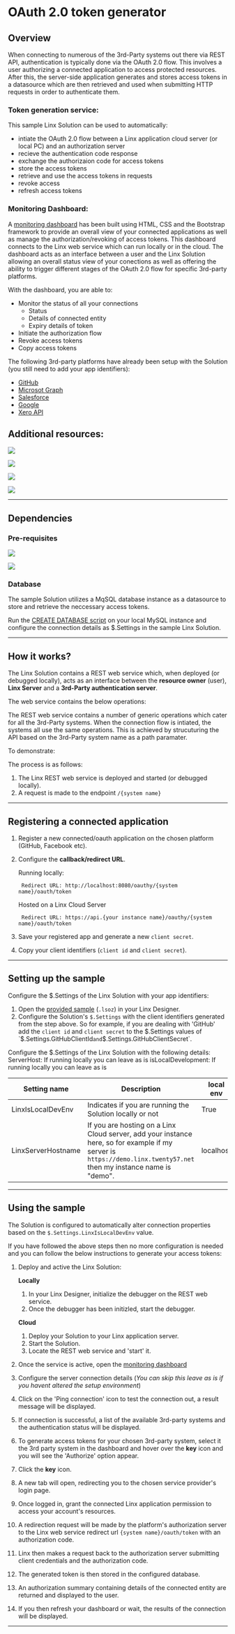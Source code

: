 # OAuth 2.0 token generator

## Overview

When connecting to numerous of the 3rd-Party systems out there via REST API, authentication is typically done via the OAuth 2.0 flow. This involves a user authorizing a connected application to access protected resources. After this, the server-side application generates and stores access tokens in a datasource which are then retrieved and used when submitting HTTP requests in order to authenticate them.

### Token generation service:
This sample Linx Solution can be used to automatically:

- intiate the OAuth 2.0 flow between a Linx application cloud server (or local PC) and an authorization server
- recieve the authentication code response
- exchange the authorizaion code for access tokens
- store the access tokens
- retrieve and use the access tokens in requests
- revoke access
- refresh access tokens


### Monitoring Dashboard:

A [monitoring dashboard](index.html) has been built using HTML, CSS and the Bootstrap framework to provide an overall view of your connected applications as well as manage the authorization/revoking of access tokens. This dashboard connects to the Linx web service which can run locally or in the cloud. The dashboard acts as an interface between a user and the Linx Solution allowing an overall status view of your conections as well as offering the ability to trigger different stages of the OAuth 2.0 flow for specific 3rd-party platforms.

With the dashboard, you are able to:
- Monitor the status of all your connections
    - Status
    - Details of connected entity
    - Expiry details of token
- Initiate the authorization flow
- Revoke access tokens
- Copy access tokens



The following 3rd-party platforms have already been setup with the Solution (you still need to add your app identifiers):

- [GitHub](https://docs.github.com/en/developers/apps/building-oauth-apps/authorizing-oauth-apps)
- [Microsot Graph](https://docs.microsoft.com/en-us/graph/api/overview?view=graph-rest-1.0&preserve-view=true)
- [Salesforce](https://developer.salesforce.com/docs/atlas.en-us.api_rest.meta/api_rest/intro_curl.htm)
- [Google]()
- [Xero API]()


## Additional resources:

[![](https://img.shields.io/badge/Desktop_IDE-DOWNLOAD-download?style=flat&logoColor=white&logo=windows)](https://linx.software/get-started-today/)

[![](https://img.shields.io/badge/OAuth_2.0-Framework-informational?style=flat&logoColor=white&logo=auth0)](https://oauth.net/2/)

[![](https://img.shields.io/badge/Community-Connecting_to_MySQL_with_Linx-informational?style=flat&logoColor=white&logo=discourse&color=2bbc8a)](https://community.linx.software/community/t/quick-mysql-setup-and-test-on-linx/340/6?utm=gh)

[![](https://img.shields.io/badge/Community-Linx_REST_API_overview-informational?style=flat&logoColor=white&logo=discourse&color=2bbc8a)](https://community.linx.software/community/t/resthost-guide-overview/458?utm=gh)

---

## Dependencies

### Pre-requisites

[![](https://img.shields.io/badge/Linx_Designer-+v5.21.0.0-download?style=flat&logoColor=white&logo=windows)](https://linx.software/get-started-today/)

[![](https://img.shields.io/badge/MySQL-Local_database-informational?style=flat&logoColor=white&logo=mysql)](https://www.mysql.com/)


### Database

The sample Solution utilizes a MqSQL database instance as a datasource to store and retrieve the neccessary access tokens.

Run the [CREATE DATABASE script](mysql-setup-script.sql) on your local MySQL instance and configure the connection details as $.Settings in the sample Linx Solution.

---

## How it works?

The Linx Solution contains a REST web service which, when deployed (or debugged locally), acts as an interface between the **resource owner** (user), **Linx Server** and a **3rd-Party authentication server**.

The web service contains the below operations:


The REST web service contains a number of generic operations which cater for all the 3rd-Party systems. When the connection flow is intiated, the systems all use the same operations. This is achieved by strucuturing the API based on the 3rd-Party system name as a path paramater.

To demonstrate:


The process is as follows:
1. The Linx REST web service is deployed and started (or debugged locally).
2. A request is made to the endpoint `/{system name}`



---

## Registering a connected application

1. Register a new connected/oauth application on the chosen platform (GitHub, Facebook etc).
1. Configure the **callback/redirect URL**.

    Running locally:

        Redirect URL: http://localhost:8080/oauthy/{system name}/oauth/token


    Hosted on a Linx Cloud Server

        Redirect URL: https://api.{your instance name}/oauthy/{system name}/oauth/token

1. Save your registered app and generate a new `client secret`.
1. Copy your client identifiers (`client id` and `client secret`).



---

## Setting up the sample


Configure the $.Settings of the Linx Solution with your app identifiers:
1. Open the [provided sample](/Solution.lsoz) (`.lsoz`) in your Linx Designer.
2. Configure the Solution's `$.Settings` with the client identifiers generated from the step above. So for example, if you are dealing with 'GitHub' add the `client id` and `client secret` to the $.Settings values of `$.Settings.GitHubClientId` and `$.Settings.GitHubClientSecret`.

Configure the $.Settings of the Linx Solution with the following details:
ServerHost: If running locally you can leave as is
isLocalDevelopment: If running locally you can leave as is

| Setting name | Description | local env | cloud ev 
| --- | --- | --- | ---
|LinxIsLocalDevEnv | Indicates if you are running the Solution locally or not | True | False |
|LinxServerHostname | If you are hosting on a Linx Cloud server, add your instance here, so for example if my server is `https://demo.linx.twenty57.net` then my instance name is "demo". | localhost | {instance name}


---

## Using the sample

The Solution is configured to automatically alter connection properties based on the `$.Settings.LinxIsLocalDevEnv` value.

If you have followed the above steps then no more configuration is needed and you can follow the below instructions to generate your access tokens:


1. Deploy and active the Linx Solution:
    

    **Locally**

    1. In your Linx Designer, initialize the debugger on the REST web service.
    2. Once the debugger has been initizled, start the debugger.
    

    **Cloud**
    1. Deploy your Solution to your Linx application server.
    2. Start the Solution.
    3. Locate the REST web service and 'start' it.

3. Once the service is active, open the [monitoring dashboard](/index.html)
4. Configure the server connection details (*You can skip this leave as is if you havent altered the setup environment*)
5. Click on the 'Ping connection' icon to test the connection out, a result message will be displayed.
6. If connection is successful, a list of the available 3rd-party systems and the authentication status will be displayed.
7. To generate access tokens for your chosen 3rd-party system, select it the 3rd party system in the dashboard and hover over the **key** icon and you will see the 'Authorize' option appear.
8. Click the **key** icon.
9. A new tab will open, redirecting you to the chosen service provider's login page.
4. Once logged in, grant the connected Linx application permission to access your account's resources.
5. A redirection request will be made by the platform's authorization server to the Linx web service redirect url `{system name}/oauth/token` with an authorization code.
6. Linx then makes a request back to the authorization server submitting client credentials and the authorization code.
7. The generated token is then stored in the configured database.
8. An authorization summary containing details of the connected entity are returned and displayed to the user.
9. If you then refresh your dashboard or wait, the results of the connection will be displayed.

---

